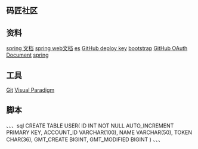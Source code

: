## 码匠社区

## 资料
[spring 文档](https://spring.io/guides)
[spring web文档](https://spring.io/guides/gs/serving-web-content/)
[es](https://elasticsearch.cn/expore)
[GitHub deploy key](https://developer.github.com/v3/guides/majiang-deploy-keys/#deploy-keys)
[bootstrap](https://v3.bootcss.com/getting-started/)
[GitHub OAuth Document](https://developer.github.com/apps/building-oauth-apps/creating-an-oauth-app/)
[spring](https://docs.spring.io/spring-boot/docs/2.0.0.RC1/reference/htmlsingle/#boot-features-embedded-database-support)
## 工具
[Git](https://git-scm.com/download)
[Visual Paradigm](https://www.visual-paradigm.com)
## 脚本
、、、sql
CREATE TABLE USER(
    ID INT NOT NULL AUTO_INCREMENT PRIMARY KEY,
    ACCOUNT_ID VARCHAR(100),
    NAME VARCHAR(50),
    TOKEN CHAR(36),
    GMT_CREATE BIGINT,
    GMT_MODIFIED BIGINT
)
、、、